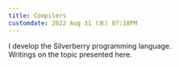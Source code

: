 ```yaml
---
title: Compilers
customdate: 2022 Aug 31 (水) 07:18PM 
---
```


I develop the Silverberry programming language.  
Writings on the topic presented here.

